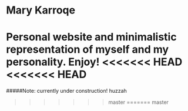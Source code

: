 # Mary Karroqe
Personal website and minimalistic representation of myself and my personality.  Enjoy!
<<<<<<< HEAD
<<<<<<< HEAD
=======

#####Note:
currently under construction! huzzah
>>>>>>> master
=======
>>>>>>> master
